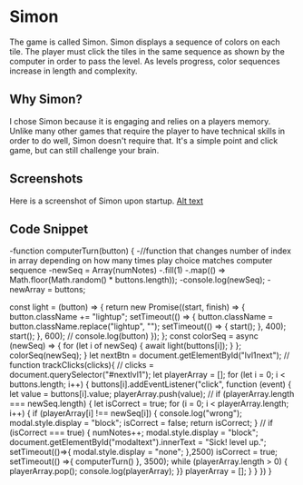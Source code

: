# Simon
The game is called Simon. Simon displays a sequence of colors on each tile. The player must click the tiles in the same sequence as shown by the computer in order to pass the level. As levels progress, color sequences increase in length and complexity. 
## Why Simon?
I chose Simon because it is engaging and relies on a players memory. Unlike many other games that require the player to have technical skills in order to do well, Simon doesn't require that. It's a simple point and click game, but can still challenge your brain.
## Screenshots
Here is a screenshot of Simon upon startup.
[Alt text](https://imgur.com/JIoxKcE "Simon Startup")
## Code Snippet 
-function computerTurn(button) {
-//function that changes number of index in array depending on how many times play choice matches computer sequence
  -newSeq = Array(numNotes)
    -.fill(1)
    -.map(() => Math.floor(Math.random() * buttons.length));
  -console.log(newSeq);
 -newArray = buttons;

  const light = (button) => {
    return new Promise((start, finish) => {
      button.className += "lightup";
      setTimeout(() => {
        button.className = button.className.replace("lightup", "");
        setTimeout(() => {
          start();
        }, 400);
        start();
      }, 600);
      // console.log(button)
    });
  };
  const colorSeq = async (newSeq) => {
    for (let i of newSeq) {
      await light(buttons[i]);
    }
  };
  colorSeq(newSeq);
}
let nextBtn = document.getElementById("lvl1next");
// function trackClicks(clicks){
//     clicks = document.querySelector("#nextlvl1");
let playerArray = [];
for (let i = 0; i < buttons.length; i++) {
  buttons[i].addEventListener("click", function (event) {
    let value = buttons[i].value;
    playerArray.push(value);
  //
    if (playerArray.length === newSeq.length) {
      let isCorrect = true;
      for (i = 0; i < playerArray.length; i++) {
        if (playerArray[i] !== newSeq[i]) {
          console.log("wrong");
          modal.style.display = "block";
          isCorrect = false;
          return isCorrect;
        }
       //
      if (isCorrect === true) {
        numNotes++;
        modal.style.display = "block";
        document.getElementById("modaltext").innerText = "Sick! level up.";
        setTimeout(()=>{
            modal.style.display = "none";
        },2500)
        isCorrect = true;
        setTimeout(() =>{
        computerTurn()
      }, 3500);
      while (playerArray.length > 0) {
        playerArray.pop();
      console.log(playerArray);
    }}
  playerArray = [];
}
}
  })
}


